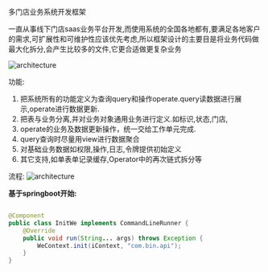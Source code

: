多门店业务系统开发框架

一直从事线下门店saas业务平台开发,而使用系统的全国各地都有,要满足各地客户的需求,可扩展性和可维护性应该优先考虑,所以框架设计的主要目是将业务代码做最大化拆分,会产生比较多的文件,它更合适做更复杂业务

![architecture](https://www.gitee.com/yanbin_yb/webase/raw/master/webase/architecture.png)

功能:

1. 把系统所有的功能定义为查询query和操作operate.query读数据进行展示,operate进行数据更新.
2. 把表与业务分离,并对业务对象通用业务进行定义.如标识,状态,门店,
3. operate的业务及数据更新操作，统一交给工作单元完成.
4. query查询时尽量用view进行数据聚合
5. 对基础业务数据如权限,操作,日志,令牌提供初始定义
6. 其它支持,如单表单记录缓存,Operator中的再次链式拆分等

流程:
![architecture](https://www.gitee.com/yanbin_yb/webase/raw/master/webase/workflow.png)

**基于springboot开始:**

```java

@Component
public class InitWe implements CommandLineRunner {
    @Override
    public void run(String... args) throws Exception {
        WeContext.init(iContext, "com.bin.api");
    }
}
```